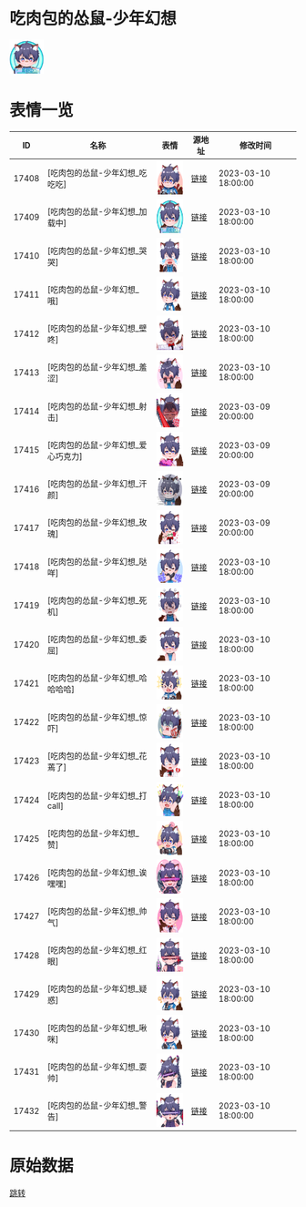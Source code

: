 # 吃肉包的怂鼠-少年幻想

<img src="./cover.png" height="60" alt="cover" />

# 表情一览

|ID|名称|表情|源地址|修改时间|
|----|----|----|----|----|
|17408|[吃肉包的怂鼠-少年幻想_吃吃吃]|<img src="./pic/017408_%5B吃肉包的怂鼠-少年幻想_吃吃吃%5D.png" height="60" alt="吃吃吃"/>|[链接](https://i0.hdslb.com/bfs/garb/e4891bf5e54749cda689871ee390c66342e7f4aa.png)|2023-03-10 18:00:00|
|17409|[吃肉包的怂鼠-少年幻想_加载中]|<img src="./pic/017409_%5B吃肉包的怂鼠-少年幻想_加载中%5D.png" height="60" alt="加载中"/>|[链接](https://i0.hdslb.com/bfs/garb/74aa04e3e841329689a4cdd83bb1886bdc5678fa.png)|2023-03-10 18:00:00|
|17410|[吃肉包的怂鼠-少年幻想_哭哭]|<img src="./pic/017410_%5B吃肉包的怂鼠-少年幻想_哭哭%5D.png" height="60" alt="哭哭"/>|[链接](https://i0.hdslb.com/bfs/garb/df41bf5e8e4178a1d7f267c9068877cd5b737b84.png)|2023-03-10 18:00:00|
|17411|[吃肉包的怂鼠-少年幻想_哦]|<img src="./pic/017411_%5B吃肉包的怂鼠-少年幻想_哦%5D.png" height="60" alt="哦"/>|[链接](https://i0.hdslb.com/bfs/garb/2fde9e2e25ce442a6868741d7c60bd9b4727736a.png)|2023-03-10 18:00:00|
|17412|[吃肉包的怂鼠-少年幻想_壁咚]|<img src="./pic/017412_%5B吃肉包的怂鼠-少年幻想_壁咚%5D.png" height="60" alt="壁咚"/>|[链接](https://i0.hdslb.com/bfs/garb/56ccf56e0bf0a3bbda156ea355c2c06f9b08ad9c.png)|2023-03-10 18:00:00|
|17413|[吃肉包的怂鼠-少年幻想_羞涩]|<img src="./pic/017413_%5B吃肉包的怂鼠-少年幻想_羞涩%5D.png" height="60" alt="羞涩"/>|[链接](https://i0.hdslb.com/bfs/garb/14231d80545155c4a03acda1060a562ca6b4c853.png)|2023-03-10 18:00:00|
|17414|[吃肉包的怂鼠-少年幻想_射击]|<img src="./pic/017414_%5B吃肉包的怂鼠-少年幻想_射击%5D.png" height="60" alt="射击"/>|[链接](https://i0.hdslb.com/bfs/garb/bd3648e141414e114c4254347344defa650b8a88.png)|2023-03-09 20:00:00|
|17415|[吃肉包的怂鼠-少年幻想_爱心巧克力]|<img src="./pic/017415_%5B吃肉包的怂鼠-少年幻想_爱心巧克力%5D.png" height="60" alt="爱心巧克力"/>|[链接](https://i0.hdslb.com/bfs/garb/42cc44b9327a6fa66a0f180b1576cd49665dd732.png)|2023-03-09 20:00:00|
|17416|[吃肉包的怂鼠-少年幻想_汗颜]|<img src="./pic/017416_%5B吃肉包的怂鼠-少年幻想_汗颜%5D.png" height="60" alt="汗颜"/>|[链接](https://i0.hdslb.com/bfs/garb/a5041c81fe6d00aa2873ca3bba6b2e053929bf71.png)|2023-03-09 20:00:00|
|17417|[吃肉包的怂鼠-少年幻想_玫瑰]|<img src="./pic/017417_%5B吃肉包的怂鼠-少年幻想_玫瑰%5D.png" height="60" alt="玫瑰"/>|[链接](https://i0.hdslb.com/bfs/garb/5d7826ba38fb0b5244dabfd3d08d592816d7724b.png)|2023-03-09 20:00:00|
|17418|[吃肉包的怂鼠-少年幻想_哒咩]|<img src="./pic/017418_%5B吃肉包的怂鼠-少年幻想_哒咩%5D.png" height="60" alt="哒咩"/>|[链接](https://i0.hdslb.com/bfs/garb/da2abda76593b94674f1eeed44c3822c27cbadbb.png)|2023-03-10 18:00:00|
|17419|[吃肉包的怂鼠-少年幻想_死机]|<img src="./pic/017419_%5B吃肉包的怂鼠-少年幻想_死机%5D.png" height="60" alt="死机"/>|[链接](https://i0.hdslb.com/bfs/garb/31c018e548fd9eb3a14889be77d5637b6a285060.png)|2023-03-10 18:00:00|
|17420|[吃肉包的怂鼠-少年幻想_委屈]|<img src="./pic/017420_%5B吃肉包的怂鼠-少年幻想_委屈%5D.png" height="60" alt="委屈"/>|[链接](https://i0.hdslb.com/bfs/garb/7bbacd17eda83d50bb8e5fd3b52c2fb599b2483d.png)|2023-03-10 18:00:00|
|17421|[吃肉包的怂鼠-少年幻想_哈哈哈哈]|<img src="./pic/017421_%5B吃肉包的怂鼠-少年幻想_哈哈哈哈%5D.png" height="60" alt="哈哈哈哈"/>|[链接](https://i0.hdslb.com/bfs/garb/7683e683ae357451a69622b589995ae0e4501a0d.png)|2023-03-10 18:00:00|
|17422|[吃肉包的怂鼠-少年幻想_惊吓]|<img src="./pic/017422_%5B吃肉包的怂鼠-少年幻想_惊吓%5D.png" height="60" alt="惊吓"/>|[链接](https://i0.hdslb.com/bfs/garb/c4f908abdcb444f5eef242faf601f9f5e5bfb80b.png)|2023-03-10 18:00:00|
|17423|[吃肉包的怂鼠-少年幻想_花蔫了]|<img src="./pic/017423_%5B吃肉包的怂鼠-少年幻想_花蔫了%5D.png" height="60" alt="花蔫了"/>|[链接](https://i0.hdslb.com/bfs/garb/1e21f0448d80e042b9f31ad8d0237c2f95b59850.png)|2023-03-10 18:00:00|
|17424|[吃肉包的怂鼠-少年幻想_打call]|<img src="./pic/017424_%5B吃肉包的怂鼠-少年幻想_打call%5D.png" height="60" alt="打call"/>|[链接](https://i0.hdslb.com/bfs/garb/854385f3a38037d372e5de80f650cd814e757f9d.png)|2023-03-10 18:00:00|
|17425|[吃肉包的怂鼠-少年幻想_赞]|<img src="./pic/017425_%5B吃肉包的怂鼠-少年幻想_赞%5D.png" height="60" alt="赞"/>|[链接](https://i0.hdslb.com/bfs/garb/f47f019b73a96736ad5d6b92c74af229a827c964.png)|2023-03-10 18:00:00|
|17426|[吃肉包的怂鼠-少年幻想_诶嘿嘿]|<img src="./pic/017426_%5B吃肉包的怂鼠-少年幻想_诶嘿嘿%5D.png" height="60" alt="诶嘿嘿"/>|[链接](https://i0.hdslb.com/bfs/garb/1d047d1cd23dc6f0e108da936cd779907f7d3773.png)|2023-03-10 18:00:00|
|17427|[吃肉包的怂鼠-少年幻想_帅气]|<img src="./pic/017427_%5B吃肉包的怂鼠-少年幻想_帅气%5D.png" height="60" alt="帅气"/>|[链接](https://i0.hdslb.com/bfs/garb/564a6c7ac9dd8deb4bac0d1d359375394bc43106.png)|2023-03-10 18:00:00|
|17428|[吃肉包的怂鼠-少年幻想_红眼]|<img src="./pic/017428_%5B吃肉包的怂鼠-少年幻想_红眼%5D.png" height="60" alt="红眼"/>|[链接](https://i0.hdslb.com/bfs/garb/4ade674a063a41e5fcb9e48ef74b9bc3fa4abd9d.png)|2023-03-10 18:00:00|
|17429|[吃肉包的怂鼠-少年幻想_疑惑]|<img src="./pic/017429_%5B吃肉包的怂鼠-少年幻想_疑惑%5D.png" height="60" alt="疑惑"/>|[链接](https://i0.hdslb.com/bfs/garb/6ae90b2fee3ac051da27f3df97fbfc6ce1689e65.png)|2023-03-10 18:00:00|
|17430|[吃肉包的怂鼠-少年幻想_啾咪]|<img src="./pic/017430_%5B吃肉包的怂鼠-少年幻想_啾咪%5D.png" height="60" alt="啾咪"/>|[链接](https://i0.hdslb.com/bfs/garb/eb101fca34ecafcba22c10f8a77f69fe4735fbc1.png)|2023-03-10 18:00:00|
|17431|[吃肉包的怂鼠-少年幻想_耍帅]|<img src="./pic/017431_%5B吃肉包的怂鼠-少年幻想_耍帅%5D.png" height="60" alt="耍帅"/>|[链接](https://i0.hdslb.com/bfs/garb/3bdadfd5984afd517d1047f80efd2f3d1579ff3a.png)|2023-03-10 18:00:00|
|17432|[吃肉包的怂鼠-少年幻想_警告]|<img src="./pic/017432_%5B吃肉包的怂鼠-少年幻想_警告%5D.png" height="60" alt="警告"/>|[链接](https://i0.hdslb.com/bfs/garb/e5c355bfbfb26ab88639dfd639aac36b0039d1c4.png)|2023-03-10 18:00:00|

# 原始数据

[跳转](./raw.json)

